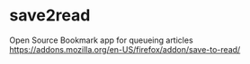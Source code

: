 save2read
=========

Open Source Bookmark app for queueing articles https://addons.mozilla.org/en-US/firefox/addon/save-to-read/
